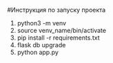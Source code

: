 #Инструкция по запуску проекта

1. python3 -m venv <venv name>
2. source venv_name/bin/activate
3. pip install -r requirements.txt
4. flask db upgrade
5. python app.py